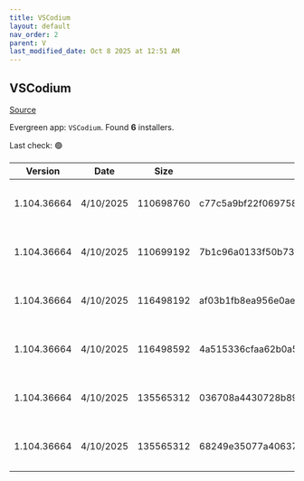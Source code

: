 ```yaml
---
title: VSCodium
layout: default
nav_order: 2
parent: V
last_modified_date: Oct 8 2025 at 12:51 AM
---
```


## VSCodium

[Source](https://vscodium.com)

Evergreen app: `VSCodium`. Found **6** installers.

Last check: 🟢

| Version     | Date      | Size      | Sha256                                                           | Architecture | InstallerType | Type | URI                                                                                                                                                                                                                                  |
| ----------- | --------- | --------- | ---------------------------------------------------------------- | ------------ | ------------- | ---- | ------------------------------------------------------------------------------------------------------------------------------------------------------------------------------------------------------------------------------------ |
| 1.104.36664 | 4/10/2025 | 110698760 | c77c5a9bf22f069758ab6c275912c906ed2ae40b3e42b34f1e53227bdb8f775d | ARM64        | Default       | exe  | [https://github.com/VSCodium/vscodium/releases/download/1.104.36664/VSCodiumSetup-arm64-1.104.36664.exe](https://github.com/VSCodium/vscodium/releases/download/1.104.36664/VSCodiumSetup-arm64-1.104.36664.exe)                     |
| 1.104.36664 | 4/10/2025 | 110699192 | 7b1c96a0133f50b7330970f439f440b804d902ed53246f6e2c080a92e0aa0f2f | ARM64        | User          | exe  | [https://github.com/VSCodium/vscodium/releases/download/1.104.36664/VSCodiumUserSetup-arm64-1.104.36664.exe](https://github.com/VSCodium/vscodium/releases/download/1.104.36664/VSCodiumUserSetup-arm64-1.104.36664.exe)             |
| 1.104.36664 | 4/10/2025 | 116498192 | af03b1fb8ea956e0ae37fb5f0d45ee5565775827105cbdeb0b7b17c2a12993ee | x64          | Default       | exe  | [https://github.com/VSCodium/vscodium/releases/download/1.104.36664/VSCodiumSetup-x64-1.104.36664.exe](https://github.com/VSCodium/vscodium/releases/download/1.104.36664/VSCodiumSetup-x64-1.104.36664.exe)                         |
| 1.104.36664 | 4/10/2025 | 116498592 | 4a515336cfaa62b0a57b1fcacf9766c09eaeef7917b44433e0a087e66150564d | x64          | User          | exe  | [https://github.com/VSCodium/vscodium/releases/download/1.104.36664/VSCodiumUserSetup-x64-1.104.36664.exe](https://github.com/VSCodium/vscodium/releases/download/1.104.36664/VSCodiumUserSetup-x64-1.104.36664.exe)                 |
| 1.104.36664 | 4/10/2025 | 135565312 | 036708a4430728b894a68b3f75908d7cb6c6dcc00c1fbf3ace571428318f3a74 | x64          | Default       | msi  | [https://github.com/VSCodium/vscodium/releases/download/1.104.36664/VSCodium-x64-1.104.36664.msi](https://github.com/VSCodium/vscodium/releases/download/1.104.36664/VSCodium-x64-1.104.36664.msi)                                   |
| 1.104.36664 | 4/10/2025 | 135565312 | 68249e35077a4063719f2efe647e350a1a5b6eaf179c0d241d312a60dd4b8ff0 | x64          | Default       | msi  | [https://github.com/VSCodium/vscodium/releases/download/1.104.36664/VSCodium-x64-updates-disabled-1.104.36664.msi](https://github.com/VSCodium/vscodium/releases/download/1.104.36664/VSCodium-x64-updates-disabled-1.104.36664.msi) |
